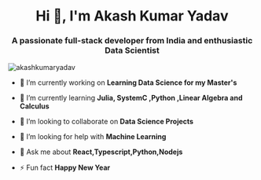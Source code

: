 <h1 align="center">Hi 👋, I'm Akash Kumar Yadav</h1>
<h3 align="center">A passionate full-stack developer from <strong>India</strong> and enthusiastic Data Scientist</h3>

<p align="left"> <img src="https://komarev.com/ghpvc/?username=akashkumaryadav&label=Profile%20views&color=0e75b6&style=flat" alt="akashkumaryadav" /> </p>


- 🔭 I’m currently working on **Learning Data Science for my Master's**

- 🌱 I’m currently learning **Julia, SystemC ,Python ,Linear Algebra and Calculus**

- 👯 I’m looking to collaborate on **Data Science Projects**

- 🤝 I’m looking for help with **Machine Learning**

- 💬 Ask me about **React,Typescript,Python,Nodejs**

- ⚡ Fun fact **Happy New Year**
